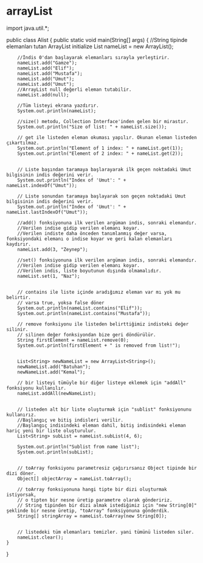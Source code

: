 # arrayList
import java.util.*;

public class Alist {
    public static void main(String[] args) {
        //String tipinde elemanları tutan ArrayList initialize
        List<String> nameList = new ArrayList<String>();

        //İndis 0'dan başlayarak elemanları sırayla yerleştirir.
        nameList.add("Gamze");
        nameList.add("Elif");
        nameList.add("Mustafa");
        nameList.add("Umut");
        nameList.add("Umut");
        //ArrayList null değerli eleman tutabilir.
        nameList.add(null);

        //Tüm listeyi ekrana yazdırır.
        System.out.println(nameList);

        //size() metodu, Collection Interface'inden gelen bir mirastır.
        System.out.println("Size of list: " + nameList.size());

        // get ile listeden eleman okuması yapılır. Okunan eleman listeden çıkartılmaz.
        System.out.println("Element of 1 index: " + nameList.get(1));
        System.out.println("Element of 2 index: " + nameList.get(2));


        // Liste başından taramaya başlarayarak ilk geçen noktadaki Umut bilgisinin indis değerini verir.
        System.out.println("Index of 'Umut': " + nameList.indexOf("Umut"));

        // Liste sonundan taramaya başlayarak son geçen noktadaki Umut bilgisinin indis değerini verir.
        System.out.println("Index of 'Umut': " + nameList.lastIndexOf("Umut"));

        //add() fonksiyonuna ilk verilen argüman indis, sonraki elemandır.
        //Verilen indise gidip verilen elemanı koyar.
        //Verilen indiste daha önceden tanımlanmış değer varsa, fonksiyondaki elemanı o indise koyar ve geri kalan elemanları kaydırır.
        nameList.add(3, "Zeynep");

        //set() fonksiyonuna ilk verilen argüman indis, sonraki elemandır.
        //Verilen indise gidip verilen elemanı koyar.
        //Verilen indis, liste boyutunun dışında olmamalıdır.
        nameList.set(1, "Naz");


        // contains ile liste içinde aradığımız eleman var mı yok mu belirtir.
        // varsa true, yoksa false döner
        System.out.println(nameList.contains("Elif"));
        System.out.println(nameList.contains("Mustafa"));

        // remove fonksiyonu ile listeden belirttiğimiz indisteki değer silinir.
        // silinen değer fonksiyondan bize geri döndürülür.
        String firstElement = nameList.remove(0);
        System.out.println(firstElement + " is removed from list!");


        List<String> newNameList = new ArrayList<String>();
        newNameList.add("Batuhan");
        newNameList.add("Kemal");

        // bir listeyi tümüyle bir diğer listeye eklemek için "addAll" fonksiyonu kullanılır.
        nameList.addAll(newNameList);


        // listeden alt bir liste oluşturmak için "sublist" fonksiyonunu kullanırız.
        //Başlangıç ve bitiş indisleri verilir.
        //Başlangıç indisindeki eleman dahil, bitiş indisindeki eleman hariç yeni bir liste oluşturulur.
        List<String> subList = nameList.subList(4, 6);

        System.out.println("Sublist from name list");
        System.out.println(subList);


        // toArray fonksiyonu parametresiz çağırırsanız Object tipinde bir dizi döner.
        Object[] objectArray = nameList.toArray();

        // toArray fonksiyonuna hangi tipte bir dizi oluşturmak istiyorsak,
        // o tipten bir nesne üretip parametre olarak göndeririz.
        // String tipinden bir dizi almak istediğimiz için "new String[0]" şeklinde bir nesne üretip, "toArray" fonksiyonuna gönderdik.
        String[] stringArray = nameList.toArray(new String[0]);


        // listedeki tüm elemanları temizler. yani tümünü listeden siler.
        nameList.clear();
    }
}
